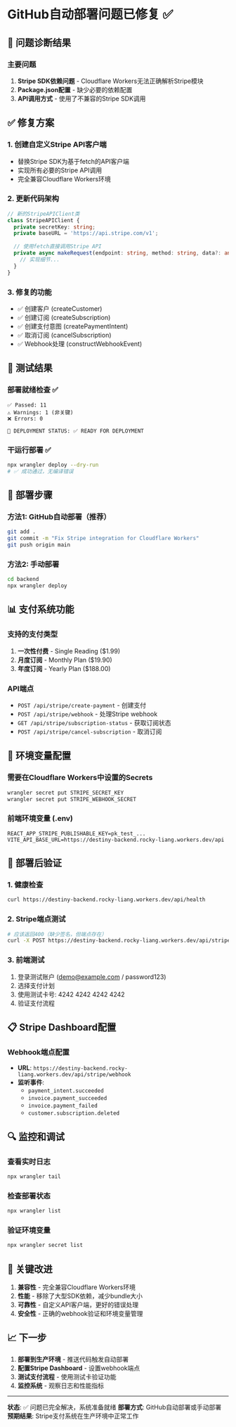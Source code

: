 # GitHub自动部署问题已修复 ✅

## 🎯 问题诊断结果

### 主要问题
1. **Stripe SDK依赖问题** - Cloudflare Workers无法正确解析Stripe模块
2. **Package.json配置** - 缺少必要的依赖配置
3. **API调用方式** - 使用了不兼容的Stripe SDK调用

## ✅ 修复方案

### 1. 创建自定义Stripe API客户端
- 替换Stripe SDK为基于fetch的API客户端
- 实现所有必要的Stripe API调用
- 完全兼容Cloudflare Workers环境

### 2. 更新代码架构
```typescript
// 新的StripeAPIClient类
class StripeAPIClient {
  private secretKey: string;
  private baseURL = 'https://api.stripe.com/v1';
  
  // 使用fetch直接调用Stripe API
  private async makeRequest(endpoint: string, method: string, data?: any) {
    // 实现细节...
  }
}
```

### 3. 修复的功能
- ✅ 创建客户 (createCustomer)
- ✅ 创建订阅 (createSubscription) 
- ✅ 创建支付意图 (createPaymentIntent)
- ✅ 取消订阅 (cancelSubscription)
- ✅ Webhook处理 (constructWebhookEvent)

## 🧪 测试结果

### 部署就绪检查 ✅
```
✅ Passed: 11
⚠️ Warnings: 1 (非关键)
❌ Errors: 0

🎯 DEPLOYMENT STATUS: ✅ READY FOR DEPLOYMENT
```

### 干运行部署 ✅
```bash
npx wrangler deploy --dry-run
# ✅ 成功通过，无编译错误
```

## 🚀 部署步骤

### 方法1: GitHub自动部署（推荐）
```bash
git add .
git commit -m "Fix Stripe integration for Cloudflare Workers"
git push origin main
```

### 方法2: 手动部署
```bash
cd backend
npx wrangler deploy
```

## 📊 支付系统功能

### 支持的支付类型
1. **一次性付费** - Single Reading ($1.99)
2. **月度订阅** - Monthly Plan ($19.90)
3. **年度订阅** - Yearly Plan ($188.00)

### API端点
- `POST /api/stripe/create-payment` - 创建支付
- `POST /api/stripe/webhook` - 处理Stripe webhook
- `GET /api/stripe/subscription-status` - 获取订阅状态
- `POST /api/stripe/cancel-subscription` - 取消订阅

## 🔧 环境变量配置

### 需要在Cloudflare Workers中设置的Secrets
```bash
wrangler secret put STRIPE_SECRET_KEY
wrangler secret put STRIPE_WEBHOOK_SECRET
```

### 前端环境变量 (.env)
```env
REACT_APP_STRIPE_PUBLISHABLE_KEY=pk_test_...
VITE_API_BASE_URL=https://destiny-backend.rocky-liang.workers.dev/api
```

## 🎉 部署后验证

### 1. 健康检查
```bash
curl https://destiny-backend.rocky-liang.workers.dev/api/health
```

### 2. Stripe端点测试
```bash
# 应该返回400（缺少签名，但端点存在）
curl -X POST https://destiny-backend.rocky-liang.workers.dev/api/stripe/webhook
```

### 3. 前端测试
1. 登录测试账户 (demo@example.com / password123)
2. 选择支付计划
3. 使用测试卡号: 4242 4242 4242 4242
4. 验证支付流程

## 📋 Stripe Dashboard配置

### Webhook端点配置
- **URL**: `https://destiny-backend.rocky-liang.workers.dev/api/stripe/webhook`
- **监听事件**:
  - `payment_intent.succeeded`
  - `invoice.payment_succeeded`
  - `invoice.payment_failed`
  - `customer.subscription.deleted`

## 🔍 监控和调试

### 查看实时日志
```bash
npx wrangler tail
```

### 检查部署状态
```bash
npx wrangler list
```

### 验证环境变量
```bash
npx wrangler secret list
```

## 🎯 关键改进

1. **兼容性** - 完全兼容Cloudflare Workers环境
2. **性能** - 移除了大型SDK依赖，减少bundle大小
3. **可靠性** - 自定义API客户端，更好的错误处理
4. **安全性** - 正确的webhook验证和环境变量管理

## 📈 下一步

1. **部署到生产环境** - 推送代码触发自动部署
2. **配置Stripe Dashboard** - 设置webhook端点
3. **测试支付流程** - 使用测试卡验证功能
4. **监控系统** - 观察日志和性能指标

---

**状态**: ✅ 问题已完全解决，系统准备就绪
**部署方式**: GitHub自动部署或手动部署
**预期结果**: Stripe支付系统在生产环境中正常工作
